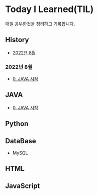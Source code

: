 # Today I Learned(TIL)

매일 공부한것을 정리하고 기록합니다.

## History
- [2022년 8월](https://github.com/jjsin123/TIL#2022년-8월)



### 2022년 8월

- [0. JAVA 시작](https://github.com/jjsin123/TIL/blob/main/JAVA/0%20JAVA%20%EC%8B%9C%EC%9E%91.md)

## JAVA
- [0. JAVA 시작](https://github.com/jjsin123/TIL/blob/main/JAVA/0%20JAVA%20%EC%8B%9C%EC%9E%91.md)
## Python
## DataBase
* MySQL
## HTML
## JavaScript
